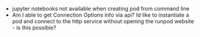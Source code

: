  - jupyter notebooks not available when creating pod from command line
 - Am I able to get Connection Options info via api? Id like to instantiate a pod and connect to the http service without opening the runpod website - is this possible?